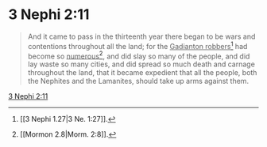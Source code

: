 # 3 Nephi 2:11

> And it came to pass in the thirteenth year there began to be wars and contentions throughout all the land; for the <u>Gadianton robbers</u>[^a] had become so <u>numerous</u>[^b], and did slay so many of the people, and did lay waste so many cities, and did spread so much death and carnage throughout the land, that it became expedient that all the people, both the Nephites and the Lamanites, should take up arms against them.

[3 Nephi 2:11](https://www.churchofjesuschrist.org/study/scriptures/bofm/3-ne/2?lang=eng&id=p11#p11)


[^a]: [[3 Nephi 1.27|3 Ne. 1:27]].  
[^b]: [[Mormon 2.8|Morm. 2:8]].  
